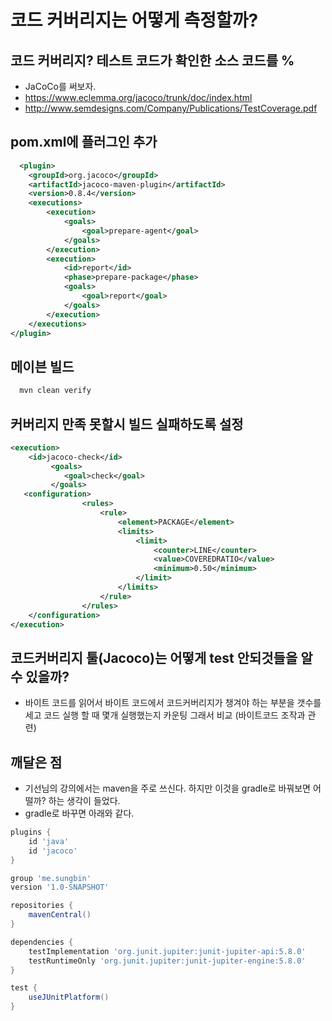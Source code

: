 # 코드 커버리지는 어떻게 측정할까?

## 코드 커버리지? 테스트 코드가 확인한 소스 코드를 %
- JaCoCo를 써보자.
- https://www.eclemma.org/jacoco/trunk/doc/index.html
- http://www.semdesigns.com/Company/Publications/TestCoverage.pdf

## pom.xml에 플러그인 추가

``` xml
  <plugin>
    <groupId>org.jacoco</groupId>
    <artifactId>jacoco-maven-plugin</artifactId>
    <version>0.8.4</version>
    <executions>
        <execution>
            <goals>
                <goal>prepare-agent</goal>
            </goals>
        </execution>
        <execution>
            <id>report</id>
            <phase>prepare-package</phase>
            <goals>
                <goal>report</goal>
            </goals>
        </execution>
    </executions>
</plugin>
```
## 메이븐 빌드

``` bash
  mvn clean verify
```

## 커버리지 만족 못할시 빌드 실패하도록 설정
``` xml
<execution>
    <id>jacoco-check</id>
         <goals>
            <goal>check</goal>
         </goals>
   <configuration>
                <rules>
                    <rule>
                        <element>PACKAGE</element>
                        <limits>
                            <limit>
                                <counter>LINE</counter>
                                <value>COVEREDRATIO</value>
                                <minimum>0.50</minimum>
                            </limit>
                        </limits>
                    </rule>
                </rules>
    </configuration>
</execution>

```

## 코드커버리지 툴(Jacoco)는 어떻게 test 안되것들을 알 수 있을까?
- 바이트 코드를 읽어서 바이트 코드에서 코드커버리지가 챙겨야 하는 부분을 갯수를 세고 코드 실행 할 때 몇개 실행했는지 카운팅 그래서 비교 (바이트코드 조작과 관련)

## 깨달은 점
- 기선님의 강의에서는 maven을 주로 쓰신다. 하지만 이것을 gradle로 바꿔보면 어떨까? 하는 생각이 들었다.
- gradle로 바꾸면 아래와 같다.

``` gradle
plugins {
    id 'java'
    id 'jacoco'
}

group 'me.sungbin'
version '1.0-SNAPSHOT'

repositories {
    mavenCentral()
}

dependencies {
    testImplementation 'org.junit.jupiter:junit-jupiter-api:5.8.0'
    testRuntimeOnly 'org.junit.jupiter:junit-jupiter-engine:5.8.0'
}

test {
    useJUnitPlatform()
}
```
